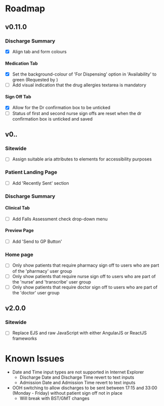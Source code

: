 # Roadmap

## v0.11.0

### Discharge Summary
- [X] Align tab and form colours

#### Medication Tab
- [X] Set the background-colour of 'For Dispensing' option in 'Availability' to green (Requested by )
- [ ] Add visual indication that the drug allergies textarea is mandatory

#### Sign Off Tab
- [X] Allow for the Dr confirmation box to be unticked
- [ ] Status of first and second nurse sign offs are reset when the dr confirmation box is unticked and saved

## v0.*.*

### Sitewide
- [ ] Assign suitable aria attributes to elements for accessibility purposes

### Patient Landing Page
- [ ] Add 'Recently Sent' section

### Discharge Summary 

#### Clinical Tab
- [ ] Add Falls Assessment check drop-down menu

#### Preview Page
- [ ] Add 'Send to GP Button'

### Home page
- [ ] Only show patients that require pharmacy sign off to users who are part of the 'pharmacy' user group
- [ ] Only show patients that require nurse sign off to users who are part of the 'nurse' and 'transcribe' user group
- [ ] Only show patients that require doctor sign off to users who are part of the 'doctor' user group

## v2.0.0

### Sitewide
- [ ] Replace EJS and raw JavaScript with either AngularJS or ReactJS frameworks

# Known Issues
- Date and Time input types are not supported in Internet Explorer
  - Discharge Date and Discharge Time revert to text inputs
  - Admission Date and Admission Time revert to text inputs
- OOH switching to allow discharges to be sent between 17:15 and 33:00 (Monday - Friday) without patient sign off not in place
  - Will break with BST/GMT changes